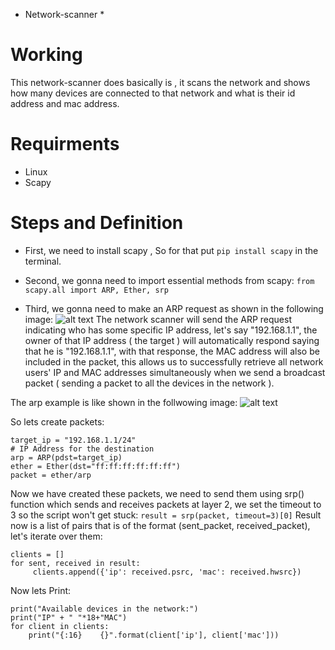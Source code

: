 * Network-scanner *


# Working
This network-scanner does basically is , it scans the network and shows how many devices are connected to that network and what is their id address and mac address.

# Requirments
* Linux 
* Scapy

# Steps and Definition
* First, we need to install scapy , So for that put ```pip install scapy``` in the terminal.

* Second, we gonna need to import essential methods from scapy:
``` from scapy.all import ARP, Ether, srp ```

* Third, we gonna need to make an ARP request as shown in the following image:
![alt text](https://www.thepythoncode.com/media/articles/building-network-scanner-using-scapy/arp_request1.jpg)
The network scanner will send the ARP request indicating who has some specific IP address, let's say "192.168.1.1", the owner of that IP address ( the target ) will automatically respond saying that he is "192.168.1.1", with that response, the MAC address will also be included in the packet, this allows us to successfully retrieve all network users' IP and MAC addresses simultaneously when we send a broadcast packet ( sending a packet to all the devices in the network ).

The arp example is like shown in the follwowing image:
![alt text](https://www.thepythoncode.com/media/articles/building-network-scanner-using-scapy/hacker.jpg)

So lets create packets:
```
target_ip = "192.168.1.1/24"
# IP Address for the destination
arp = ARP(pdst=target_ip)
ether = Ether(dst="ff:ff:ff:ff:ff:ff")
packet = ether/arp
```
Now we have created these packets, we need to send them using srp() function which sends and receives packets at layer 2, we set the timeout to 3 so the script won't get stuck:
``` result = srp(packet, timeout=3)[0] ```
Result now is a list of pairs that is of the format (sent_packet, received_packet), let's iterate over them:
``` 
clients = []
for sent, received in result:
     clients.append({'ip': received.psrc, 'mac': received.hwsrc})
```

Now lets Print:
```
print("Available devices in the network:")
print("IP" + " "*18+"MAC")
for client in clients:
    print("{:16}    {}".format(client['ip'], client['mac']))
```

